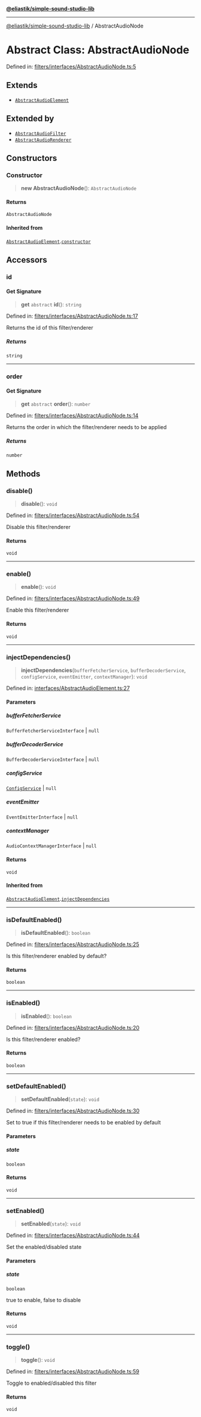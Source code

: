 [**@eliastik/simple-sound-studio-lib**](../README.md)

***

[@eliastik/simple-sound-studio-lib](../README.md) / AbstractAudioNode

# Abstract Class: AbstractAudioNode

Defined in: [filters/interfaces/AbstractAudioNode.ts:5](https://github.com/Eliastik/simple-sound-studio-lib/blob/60b9836d136e9d592a3776074f50f23331ab09fc/lib/filters/interfaces/AbstractAudioNode.ts#L5)

## Extends

- [`AbstractAudioElement`](AbstractAudioElement.md)

## Extended by

- [`AbstractAudioFilter`](AbstractAudioFilter.md)
- [`AbstractAudioRenderer`](AbstractAudioRenderer.md)

## Constructors

### Constructor

> **new AbstractAudioNode**(): `AbstractAudioNode`

#### Returns

`AbstractAudioNode`

#### Inherited from

[`AbstractAudioElement`](AbstractAudioElement.md).[`constructor`](AbstractAudioElement.md#constructor)

## Accessors

### id

#### Get Signature

> **get** `abstract` **id**(): `string`

Defined in: [filters/interfaces/AbstractAudioNode.ts:17](https://github.com/Eliastik/simple-sound-studio-lib/blob/60b9836d136e9d592a3776074f50f23331ab09fc/lib/filters/interfaces/AbstractAudioNode.ts#L17)

Returns the id of this filter/renderer

##### Returns

`string`

***

### order

#### Get Signature

> **get** `abstract` **order**(): `number`

Defined in: [filters/interfaces/AbstractAudioNode.ts:14](https://github.com/Eliastik/simple-sound-studio-lib/blob/60b9836d136e9d592a3776074f50f23331ab09fc/lib/filters/interfaces/AbstractAudioNode.ts#L14)

Returns the order in which the filter/renderer needs to be applied

##### Returns

`number`

## Methods

### disable()

> **disable**(): `void`

Defined in: [filters/interfaces/AbstractAudioNode.ts:54](https://github.com/Eliastik/simple-sound-studio-lib/blob/60b9836d136e9d592a3776074f50f23331ab09fc/lib/filters/interfaces/AbstractAudioNode.ts#L54)

Disable this filter/renderer

#### Returns

`void`

***

### enable()

> **enable**(): `void`

Defined in: [filters/interfaces/AbstractAudioNode.ts:49](https://github.com/Eliastik/simple-sound-studio-lib/blob/60b9836d136e9d592a3776074f50f23331ab09fc/lib/filters/interfaces/AbstractAudioNode.ts#L49)

Enable this filter/renderer

#### Returns

`void`

***

### injectDependencies()

> **injectDependencies**(`bufferFetcherService`, `bufferDecoderService`, `configService`, `eventEmitter`, `contextManager`): `void`

Defined in: [interfaces/AbstractAudioElement.ts:27](https://github.com/Eliastik/simple-sound-studio-lib/blob/60b9836d136e9d592a3776074f50f23331ab09fc/lib/interfaces/AbstractAudioElement.ts#L27)

#### Parameters

##### bufferFetcherService

`BufferFetcherServiceInterface` | `null`

##### bufferDecoderService

`BufferDecoderServiceInterface` | `null`

##### configService

[`ConfigService`](../interfaces/ConfigService.md) | `null`

##### eventEmitter

`EventEmitterInterface` | `null`

##### contextManager

`AudioContextManagerInterface` | `null`

#### Returns

`void`

#### Inherited from

[`AbstractAudioElement`](AbstractAudioElement.md).[`injectDependencies`](AbstractAudioElement.md#injectdependencies)

***

### isDefaultEnabled()

> **isDefaultEnabled**(): `boolean`

Defined in: [filters/interfaces/AbstractAudioNode.ts:25](https://github.com/Eliastik/simple-sound-studio-lib/blob/60b9836d136e9d592a3776074f50f23331ab09fc/lib/filters/interfaces/AbstractAudioNode.ts#L25)

Is this filter/renderer enabled by default?

#### Returns

`boolean`

***

### isEnabled()

> **isEnabled**(): `boolean`

Defined in: [filters/interfaces/AbstractAudioNode.ts:20](https://github.com/Eliastik/simple-sound-studio-lib/blob/60b9836d136e9d592a3776074f50f23331ab09fc/lib/filters/interfaces/AbstractAudioNode.ts#L20)

Is this filter/renderer enabled?

#### Returns

`boolean`

***

### setDefaultEnabled()

> **setDefaultEnabled**(`state`): `void`

Defined in: [filters/interfaces/AbstractAudioNode.ts:30](https://github.com/Eliastik/simple-sound-studio-lib/blob/60b9836d136e9d592a3776074f50f23331ab09fc/lib/filters/interfaces/AbstractAudioNode.ts#L30)

Set to true if this filter/renderer needs to be enabled by default

#### Parameters

##### state

`boolean`

#### Returns

`void`

***

### setEnabled()

> **setEnabled**(`state`): `void`

Defined in: [filters/interfaces/AbstractAudioNode.ts:44](https://github.com/Eliastik/simple-sound-studio-lib/blob/60b9836d136e9d592a3776074f50f23331ab09fc/lib/filters/interfaces/AbstractAudioNode.ts#L44)

Set the enabled/disabled state

#### Parameters

##### state

`boolean`

true to enable, false to disable

#### Returns

`void`

***

### toggle()

> **toggle**(): `void`

Defined in: [filters/interfaces/AbstractAudioNode.ts:59](https://github.com/Eliastik/simple-sound-studio-lib/blob/60b9836d136e9d592a3776074f50f23331ab09fc/lib/filters/interfaces/AbstractAudioNode.ts#L59)

Toggle to enabled/disabled this filter

#### Returns

`void`
